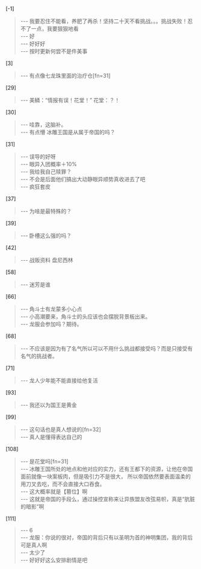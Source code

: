 
[-1] 
>--- 我要忍住不能看，养肥了再杀！坚持二十天不看挑战。。。挑战失败！忍不了一点，我要狠狠地看<br>
>--- 好<br>
>--- 好好好<br>
>--- 按时更新何尝不是件美事<br>

[3] 
>--- 有点像七龙珠里面的治疗仓[fn=31]<br>

[29] 
>--- 美鳞：“情报有误！花堂！”
花堂：？！<br>

[30] 
>--- 哇靠，这脑补。<br>
>--- 有点懵 冰雕王国是从属于帝国的吗？<br>

[31] 
>--- 误导的好呀<br>
>--- 眼异入团概率＋10%<br>
>--- 我给我自己赎罪？<br>
>--- 不会是后面他们搞出大动静眼异顺势真收进去了吧<br>
>--- 疯狂套皮<br>

[37] 
>--- 为啥是最特殊的？<br>

[39] 
>--- 卧槽这么强的吗？<br>

[42] 
>--- 战贩资料 盘尼西林<br>

[58] 
>--- 迷芳是谁<br>

[66] 
>--- 角斗士有龙蒙多小心点<br>
>--- 小高潮要来，角斗士的头应该也会摆脱背景板出来。<br>
>--- 龙服会参加吗？期待。<br>

[68] 
>--- 不应该是因为有了名气所以可以不用什么挑战都接受吗？而是只接受有名气的挑战者。<br>

[71] 
>--- 龙人少年能不能直接给他复活<br>

[93] 
>--- 我还以为国王是黄金<br>

[99] 
>--- 这句话也是真人想说的[fn=32]<br>
>--- 真人是懂得表达自己的<br>

[108] 
>--- 是花堂吗[fn=31]<br>
>--- 冰雕王国所处的地点和他对应的实力，还有王都下的资源，让他在帝国面前就像一块案板肉，但是吸引力不是很大，
所以帝国依然要表面温柔的用刀叉去吃，而不会直接大口吞食。<br>
>--- 这大概率就是【篡位】啊<br>
>--- 这就是帝国的手段么，通过操控宣称来让异族盟友改弦易帜，真是“肮脏的暗影”啊<br>

[111] 
>--- 6<br>
>--- 龙服：你说的很对，帝国的背后只有以圣明为首的神明集团，我的背后可是真人啊<br>
>--- 太少了<br>
>--- 好好好这么安排剧情是吧<br>
